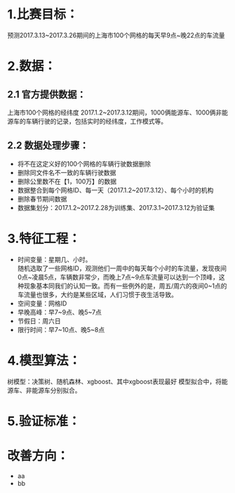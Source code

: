 
# 1.比赛目标：
  预测2017.3.13~2017.3.26期间的上海市100个网格的每天早9点~晚22点的车流量
  
  
# 2.数据：
  ## 2.1 官方提供数据：
   上海市100个网格的经纬度
   2017.1.2~2017.3.12期间，1000俩能源车、1000俩非能源车的车辆行驶的记录，包括实时的经纬度，工作模式等。
    
  ## 2.2 数据处理步骤：
   + 将不在这定义好的100个网格的车辆行驶数据删除
   + 删除同文件名不一致的车辆行驶数据
   + 删除公里数不在【1，100万】的数据
   + 数据整合到每个网格ID、每一天（2017.1.2~2017.3.12）、每个小时的机构
   + 删除春节期间数据
   + 数据集划分：2017.1.2~2017.2.28为训练集、2017.3.1~2017.3.12为验证集
    
# 3.特征工程：
  + 时间变量：星期几、小时。  
  随机选取了一些网格ID，观测他们一周中的每天每个小时的车流量，发现夜间0点~凌晨5点，车辆数非常少，而晚上7点~9点车流量可以达到一个顶峰，这种现象基本同我们的认知一致。而有一些例外的是，周五/周六的夜间0~1点的车流量也很多，大约是某些区域，人们习惯于夜生活导致。
  + 空间变量：网格ID
  + 早晚高峰：早7~9点、晚5~7点
  + 节假日：周六日
  + 限行时间：早7~10点、晚5~8点
  
# 4.模型算法：
  树模型：决策树、随机森林、xgboost、其中xgboost表现最好
  模型拟合中，将能源车、非能源车分别拟合。
  
# 5.验证标准：
# 改善方向：

+ aa
+ bb
